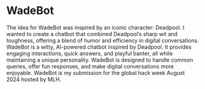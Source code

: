 # WadeBot
The idea for WadeBot was inspired by an iconic character: Deadpool. I wanted to create a chatbot that combined Deadpool’s sharp wit and toughness, offering a blend of humor and efficiency in digital conversations. WadeBot is a witty, AI-powered chatbot inspired by Deadpool. It provides engaging interactions, quick answers, and playful banter, all while maintaining a unique personality. WadeBot is designed to handle common queries, offer fun responses, and make digital conversations more enjoyable. WadeBot is my submission for the global hack week August 2024 hosted by MLH.
